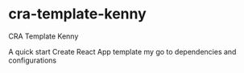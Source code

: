 # cra-template-kenny

CRA Template Kenny

A quick start Create React App template my go to dependencies and configurations
